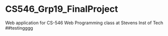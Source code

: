# CS546_Grp19_FinalProject
Web application for CS-546 Web Programming class at Stevens Inst of Tech
##testingggg
